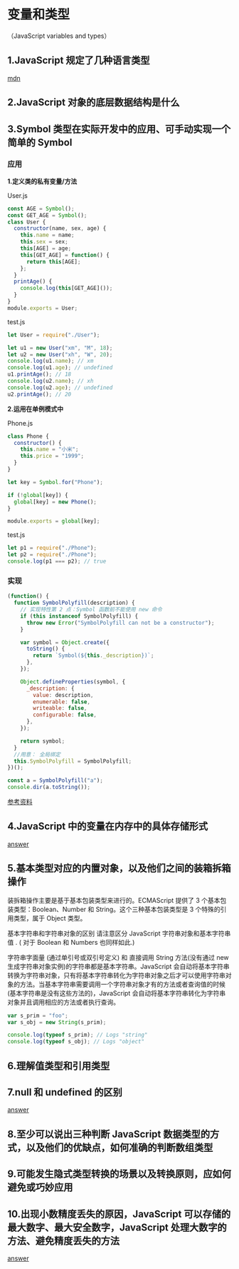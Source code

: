 # 变量和类型

（JavaScript variables and types）

## 1.JavaScript 规定了几种语言类型

[mdn](https://developer.mozilla.org/en-US/docs/Web/JavaScript/Data_structures)

## 2.JavaScript 对象的底层数据结构是什么

## 3.Symbol 类型在实际开发中的应用、可手动实现一个简单的 Symbol

### 应用

**1.定义类的私有变量/方法**

User.js

```javascript
const AGE = Symbol();
const GET_AGE = Symbol();
class User {
  constructor(name, sex, age) {
    this.name = name;
    this.sex = sex;
    this[AGE] = age;
    this[GET_AGE] = function() {
      return this[AGE];
    };
  }
  printAge() {
    console.log(this[GET_AGE]());
  }
}
module.exports = User;
```

test.js

```javascript
let User = require("./User");

let u1 = new User("xm", "M", 18);
let u2 = new User("xh", "W", 20);
console.log(u1.name); // xm
console.log(u1.age); // undefined
u1.printAge(); // 18
console.log(u2.name); // xh
console.log(u2.age); // undefined
u2.printAge(); // 20
```

**2.运用在单例模式中**

Phone.js

```javascript
class Phone {
  constructor() {
    this.name = "小米";
    this.price = "1999";
  }
}

let key = Symbol.for("Phone");

if (!global[key]) {
  global[key] = new Phone();
}

module.exports = global[key];
```

test.js

```javascript
let p1 = require("./Phone");
let p2 = require("./Phone");
console.log(p1 === p2); // true
```

### 实现

```javascript
(function() {
  function SymbolPolyfill(description) {
    // 实现特性第 2 点：Symbol 函数前不能使用 new 命令
    if (this instanceof SymbolPolyfill) {
      throw new Error("SymbolPolyfill can not be a constructor");
    }

    var symbol = Object.create({
      toString() {
        return `Symbol(${this._description})`;
      },
    });

    Object.defineProperties(symbol, {
      _description: {
        value: description,
        enumerable: false,
        writeable: false,
        configurable: false,
      },
    });

    return symbol;
  }
  //用意： 全局绑定
  this.SymbolPolyfill = SymbolPolyfill;
})();

const a = SymbolPolyfill("a");
console.dir(a.toString());
```

[参考资料](https://github.com/mqyqingfeng/Blog/issues/87)

## 4.JavaScript 中的变量在内存中的具体存储形式

[answer](https://juejin.cn/post/6844903885367148557)

## 5.基本类型对应的内置对象，以及他们之间的装箱拆箱操作

装拆箱操作主要是基于基本包装类型来进行的。ECMAScript 提供了 3 个基本包装类型：Boolean、Number 和 String。这个三种基本包装类型是 3 个特殊的引用类型，属于 Object 类型。

基本字符串和字符串对象的区别
请注意区分 JavaScript 字符串对象和基本字符串值 . ( 对于 Boolean 和 Numbers 也同样如此.)

字符串字面量 (通过单引号或双引号定义) 和 直接调用 String 方法(没有通过 new 生成字符串对象实例)的字符串都是基本字符串。JavaScript 会自动将基本字符串转换为字符串对象，只有将基本字符串转化为字符串对象之后才可以使用字符串对象的方法。当基本字符串需要调用一个字符串对象才有的方法或者查询值的时候(基本字符串是没有这些方法的)，JavaScript 会自动将基本字符串转化为字符串对象并且调用相应的方法或者执行查询。

```javascript
var s_prim = "foo";
var s_obj = new String(s_prim);

console.log(typeof s_prim); // Logs "string"
console.log(typeof s_obj); // Logs "object"
```

## 6.理解值类型和引用类型

## 7.null 和 undefined 的区别
[answer](https://www.ruanyifeng.com/blog/2014/03/undefined-vs-null.html)

## 8.至少可以说出三种判断 JavaScript 数据类型的方式，以及他们的优缺点，如何准确的判断数组类型

## 9.可能发生隐式类型转换的场景以及转换原则，应如何避免或巧妙应用

## 10.出现小数精度丢失的原因，JavaScript 可以存储的最大数字、最大安全数字，JavaScript 处理大数字的方法、避免精度丢失的方法
[answer](https://github.com/camsong/blog/issues/9)

